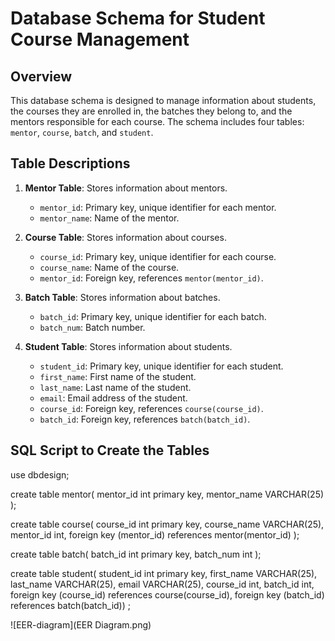 # Database Schema for Student Course Management

## Overview

This database schema is designed to manage information about students, the courses they are enrolled in, the batches they belong to, and the mentors responsible for each course. The schema includes four tables: `mentor`, `course`, `batch`, and `student`.

## Table Descriptions

1. **Mentor Table**: Stores information about mentors.
    - `mentor_id`: Primary key, unique identifier for each mentor.
    - `mentor_name`: Name of the mentor.

2. **Course Table**: Stores information about courses.
    - `course_id`: Primary key, unique identifier for each course.
    - `course_name`: Name of the course.
    - `mentor_id`: Foreign key, references `mentor(mentor_id)`.

3. **Batch Table**: Stores information about batches.
    - `batch_id`: Primary key, unique identifier for each batch.
    - `batch_num`: Batch number.

4. **Student Table**: Stores information about students.
    - `student_id`: Primary key, unique identifier for each student.
    - `first_name`: First name of the student.
    - `last_name`: Last name of the student.
    - `email`: Email address of the student.
    - `course_id`: Foreign key, references `course(course_id)`.
    - `batch_id`: Foreign key, references `batch(batch_id)`.

## SQL Script to Create the Tables

use dbdesign;

create table mentor(
 mentor_id int primary key,
 mentor_name VARCHAR(25)
 );
 
 create table course(
 course_id int primary key,
 course_name VARCHAR(25),
 mentor_id int,
 foreign key (mentor_id) references mentor(mentor_id)
 );
 
 create table batch(
 batch_id int primary key,
 batch_num int
 );
 
create table student(
 student_id int primary key,
 first_name VARCHAR(25),
 last_name VARCHAR(25),
 email VARCHAR(25),
 course_id int,
 batch_id int,
 foreign key (course_id) references course(course_id),
 foreign key (batch_id) references batch(batch_id))
 ;

![EER-diagram](EER Diagram.png)